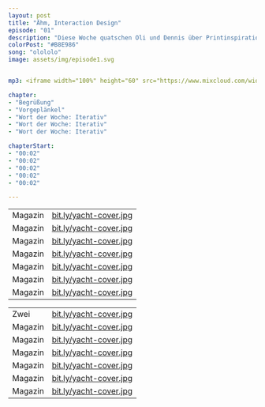 ```yaml
---
layout: post
title: "Ähm, Interaction Design"
episode: "01"
description: "Diese Woche quatschen Oli und Dennis über Printinspiration aus den 50er, Brutale Portfolios und über die Fragen aller Fragen: Sollten Designer Coden?"
colorPost: "#B8E986"
song: "olololo"
image: assets/img/episode1.svg


mp3: <iframe width="100%" height="60" src="https://www.mixcloud.com/widget/iframe/?feed=https%3A%2F%2Fwww.mixcloud.com%2Fiterativintuitiv%2Fiterativ-intuitiv-podcast-episode-4-geschichten-erz%25C3%25A4hlen-ohne-van-schneieder%2F&hide_cover=1&mini=1" frameborder="0"></iframe>

chapter: 
- "Begrüßung"
- "Vorgeplänkel" 
- "Wort der Woche: Iterativ"
- "Wort der Woche: Iterativ" 
- "Wort der Woche: Iterativ" 

chapterStart:
- "00:02"
- "00:02"
- "00:02"
- "00:02"
- "00:02"

---
```


<!-- nach 8 einträgen ein neues table erstellen, danke :) !--> 

| | |
|:-|:-|
| Magazin | [bit.ly/yacht-cover.jpg](bit.ly/yacht-cover.jpg) |
| Magazin | [bit.ly/yacht-cover.jpg](bit.ly/yacht-cover.jpg) |
| Magazin | [bit.ly/yacht-cover.jpg](bit.ly/yacht-cover.jpg) |
| Magazin | [bit.ly/yacht-cover.jpg](bit.ly/yacht-cover.jpg) |
| Magazin | [bit.ly/yacht-cover.jpg](bit.ly/yacht-cover.jpg) |
| Magazin | [bit.ly/yacht-cover.jpg](bit.ly/yacht-cover.jpg) |
| Magazin | [bit.ly/yacht-cover.jpg](bit.ly/yacht-cover.jpg) |


| | |
|:-|:-|
| Zwei | [bit.ly/yacht-cover.jpg](bit.ly/yacht-cover.jpg) |
| Magazin | [bit.ly/yacht-cover.jpg](bit.ly/yacht-cover.jpg) |
| Magazin | [bit.ly/yacht-cover.jpg](bit.ly/yacht-cover.jpg) |
| Magazin | [bit.ly/yacht-cover.jpg](bit.ly/yacht-cover.jpg) |
| Magazin | [bit.ly/yacht-cover.jpg](bit.ly/yacht-cover.jpg) |
| Magazin | [bit.ly/yacht-cover.jpg](bit.ly/yacht-cover.jpg) |
| Magazin | [bit.ly/yacht-cover.jpg](bit.ly/yacht-cover.jpg) |
